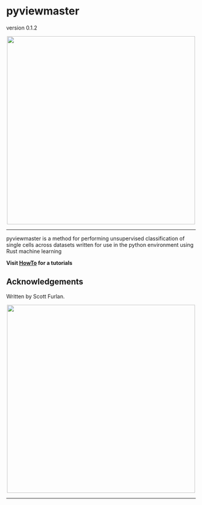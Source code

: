 # pyviewmaster

version 0.1.2

<p align="center"><img src="blob/viewmaster.png" alt="" width="500"></a></p>
<hr>

pyviewmaster is a method for performing unsupervised classification of single cells across datasets written for use in the python environment using Rust machine learning

**Visit [HowTo](https://github.com/furlan-lab/pyviewmaster/blob/main/notebooks/01_load_data.ipynb) for a tutorials**

## Acknowledgements

Written by Scott Furlan.

<p align="center"><img src="blob/furlan_lab_logo.png" alt="" width="500"></a></p>
<hr>

